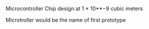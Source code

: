 Microcontroller Chip design at 1 × 10**−9 cubic meters

Microtroller would be the name of first prototype 

